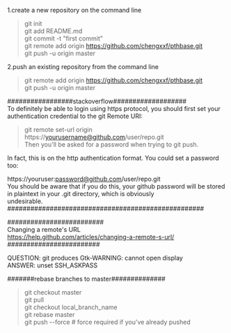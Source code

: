 1.create a new repository on the command line <br>
>git init<br>
>git add README.md<br>
>git commit -t "first commit"<br>
>git remote add origin https://github.com/chengxxf/pthbase.git<br>
>git push -u origin master<br>


2.push an existing repository from the command line<br>
>git remote add origin https://github.com/chengxxf/pthbase.git<br>
>git push -u origin master<br>

#################stackoverflow###################<br>
To definitely be able to login using https protocol, you should first set your authentication credential to the git Remote URI:<br>

>git remote set-url origin https://yourusername@github.com/user/repo.git<br>
Then you'll be asked for a password when trying to git push.<br>

In fact, this is on the http authentication format. You could set a password too:<br>

https://youruser:password@github.com/user/repo.git<br>
You should be aware that if you do this, your github password will be stored in plaintext in your .git directory, which is obviously<br> undesirable.<br>
###################################################<br>

#########################<br>
Changing a remote's URL<br>
https://help.github.com/articles/changing-a-remote-s-url/<br>
########################<br>

QUESTION:  git produces Gtk-WARNING: cannot open display<br>
ANSWER:    unset SSH_ASKPASS<br>

#######rebase branches to master##############<br>
>git checkout master<br>
>git pull<br>
>git checkout local_branch_name<br>
>git rebase master<br>
>git push --force # force required if you've already pushed<br>
